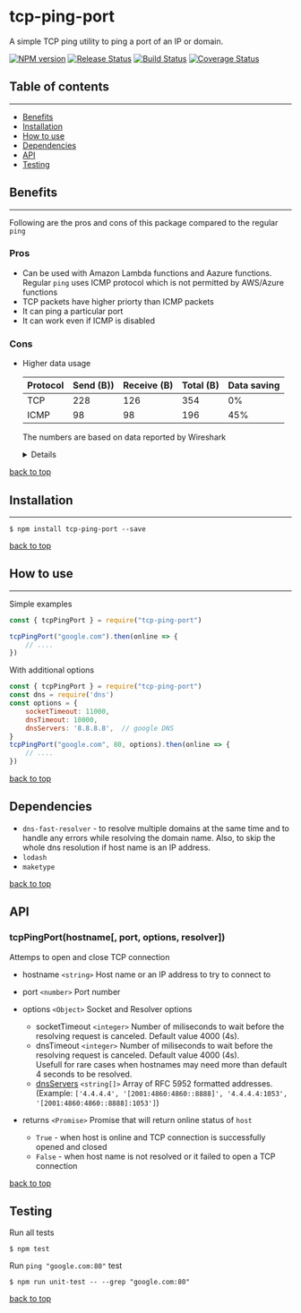 # tcp-ping-port
A simple TCP ping utility to ping a port of an IP or domain. 

[![NPM version](https://img.shields.io/npm/v/tcp-ping-port.svg)](https://www.npmjs.com/package/tcp-ping-port)
[![Release Status](https://github.com/boseca/tcp-ping-port/workflows/npm%20release/badge.svg)](https://github.com/boseca/tcp-ping-port/releases)
[![Build Status](https://travis-ci.org/boseca/tcp-ping-port.svg?branch=main)](https://travis-ci.org/boseca/tcp-ping-port)
[![Coverage Status](https://coveralls.io/repos/github/boseca/tcp-ping-port/badge.svg?branch=main)](https://coveralls.io/github/boseca/tcp-ping-port?branch=main)


## Table of contents
---
- [Benefits](#Benefits)
- [Installation](#installation)
- [How to use](#how-to-use)
- [Dependencies](#dependencies)
- [API](#api)
- [Testing](#testing)


## Benefits
---
Following are the pros and cons of this package compared to the regular `ping`

### Pros
- Can be used with Amazon Lambda functions and Aazure functions.  
    Regular `ping` uses ICMP protocol which is not permitted by AWS/Azure functions
- TCP packets have higher priorty than ICMP packets
- It can ping a particular port
- It can work even if ICMP is disabled

### Cons
- Higher data usage

    | Protocol | Send (B)) | Receive (B) | Total (B) | Data saving |
    | -------- | --------- | ------------ | ---------- | ----------- |
    | TCP | 228 | 126 | 354 | 0% |
    | ICMP | 98 | 98 | 196 | 45% |


    The numbers are based on data reported by Wireshark
    <details>
    <p>

    #### TCP Ping

    | No. | Time | Source | Destination | Protocol | Length | Info |
    | --- | ---- | ------ | ----------- | -------- | ------ | ---- |    
    | 1 | 0.000000 | x.x.x.x         | y.y.y.y           | DNS | 70 | Standard query 0xfe55 A google.com |
    | 2 | 0.000393 | y.y.y.y         | x.x.x.x           | DNS | 86 | Standard query response 0xfe55 A google.com A 172.217.165.14 |
    | | | | | | | |    
    | 3 | 0.001364 | x.x.x.x         | 172.217.165.14    | TCP | 66 | 49985 → 80 [SYN] Seq=0 Win=64240 Len=0 MSS=1460 WS=256 SACK_PERM=1 |
    | 4 | 0.012339 | 172.217.165.14  | x.x.x.x           | TCP | 66 | 80 → 49985 [SYN, ACK] Seq=0 Ack=1 Win=65535 Len=0 MSS=1430 SACK_PERM=1 WS=256 |
    | 5 | 0.012412 | x.x.x.x         | 172.217.165.14    | TCP | 54 | 49985 → 80 [ACK] Seq=1 Ack=1 Win=262912 Len=0 |
    | 6 | 0.013110 | x.x.x.x         | 172.217.165.14    | TCP | 54 | 49985 → 80 [FIN, ACK] Seq=1 Ack=1 Win=262912 Len=0 |
    | 7 | 0.024927 | 172.217.165.14  | x.x.x.x           | TCP | 60 | 80 → 49985 [FIN, ACK] Seq=1 Ack=2 Win=65536 Len=0 |
    | 8 | 0.024987 | x.x.x.x         | 172.217.165.14    | TCP | 54 | 49985 → 80 [ACK] Seq=2 Ack=2 Win=262912 Len=0 |



    #### ICMP ping
    | No. | Time | Source | Destination | Protocol | Length | Info |
    | --- | ---- | ------ | ----------- | -------- | ------ | ---- |    
    | 1 | 0.000000 | x.x.x.x        | y.y.y.y       | DNS   | 70 | Standard query 0xff9e A google.com|
    | 2 | 0.003286 | y.y.y.y        | x.x.x.x       | DNS   | 86 | Standard query response 0xff9e A google.com A 172.217.165.14|
    | 3 | 0.040291 | x.x.x.x        | 172.217.165.14| ICMP  | 98 | Echo (ping) request  id=0x0279, seq=1/256, ttl=128 (reply in 6)|
    | 4 | 0.064258 | 172.217.165.14 | x.x.x.x       | ICMP  | 98 | Echo (ping) reply    id=0x0279, seq=1/256, ttl=112 (request in 5)|

    > NOTE: The first 2 DNS resolution calls are same in both cases for IPv4 and are not included in the total data usagage. 

    </p>
    </details> 


[back to top](#table-of-contents)


## Installation
---
```
$ npm install tcp-ping-port --save
```
[back to top](#table-of-contents)


## How to use
---

Simple examples
```js
const { tcpPingPort } = require("tcp-ping-port")

tcpPingPort("google.com").then(online => {
    // ....
})
```

With additional options
```js
const { tcpPingPort } = require("tcp-ping-port")
const dns = require('dns')
const options = { 
    socketTimeout: 11000, 
    dnsTimeout: 10000,
    dnsServers: '8.8.8.8',  // google DNS
}
tcpPingPort("google.com", 80, options).then(online => {
    // ....
})
```


[back to top](#table-of-contents)

## Dependencies 
* `dns-fast-resolver` - to resolve multiple domains at the same time and to handle any errors while resolving the domain name. Also, to skip the whole dns resolution if host name is an IP address.  
* `lodash`  
* `maketype`

[back to top](#table-of-contents)

## API
### tcpPingPort(hostname[, port, options, resolver])   
Attemps to open and close TCP connection

* hostname `<string>` Host name or an IP address to try to connect to
* port `<number>` Port number
* options `<Object>` Socket and Resolver options
    - socketTimeout `<integer>` Number of miliseconds to wait before the resolving request is canceled. Default value 4000 (4s).
    - dnsTimeout `<integer>` Number of miliseconds to wait before the resolving request is canceled. Default value 4000 (4s).  
      Usefull for rare cases when hostnames may need more than default 4 seconds to be resolved.
    - [dnsServers](https://nodejs.org/api/dns.html#dns_dns_setservers_servers) `<string[]>` Array of RFC 5952 formatted addresses. (Example: `['4.4.4.4', '[2001:4860:4860::8888]', '4.4.4.4:1053', '[2001:4860:4860::8888]:1053']`)
 
* returns `<Promise>` Promise that will return online status of `host`
    - `True`    - when host is online and TCP connection is successfully opened and closed
    - `False`   - when host name is not resolved or it failed to open a TCP connection


[back to top](#table-of-contents)


## Testing
Run all tests
```
$ npm test
```

Run `ping "google.com:80"` test
```
$ npm run unit-test -- --grep "google.com:80"
```

[back to top](#table-of-contents)
